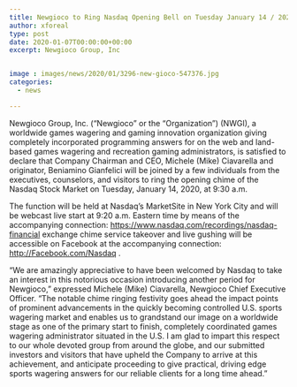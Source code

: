 ```yaml
---
title: Newgioco to Ring Nasdaq Opening Bell on Tuesday January 14 / 2020
author: xforeal 
type: post
date: 2020-01-07T00:00:00+00:00
excerpt: Newgioco Group, Inc


image : images/news/2020/01/3296-new-gioco-547376.jpg
categories:
  - news

---
```

Newgioco Group, Inc. (“Newgioco” or the “Organization”) (NWGI), a worldwide games wagering and gaming innovation organization giving completely incorporated programming answers for on the web and land-based games wagering and recreation gaming administrators, is satisfied to declare that Company Chairman and CEO, Michele (Mike) Ciavarella and originator, Beniamino Gianfelici will be joined by a few individuals from the executives, counselors, and visitors to ring the opening chime of the Nasdaq Stock Market on Tuesday, January 14, 2020, at 9:30 a.m.

The function will be held at Nasdaq’s MarketSite in New York City and will be webcast live start at 9:20 a.m. Eastern time by means of the accompanying connection: https://www.nasdaq.com/recordings/nasdaq-financial exchange chime service takeover and live gushing will be accessible on Facebook at the accompanying connection: http://Facebook.com/Nasdaq .

“We are amazingly appreciative to have been welcomed by Nasdaq to take an interest in this notorious occasion introducing another period for Newgioco,” expressed Michele (Mike) Ciavarella, Newgioco Chief Executive Officer. “The notable chime ringing festivity goes ahead the impact points of prominent advancements in the quickly becoming controlled U.S. sports wagering market and enables us to grandstand our image on a worldwide stage as one of the primary start to finish, completely coordinated games wagering administrator situated in the U.S. I am glad to impart this respect to our whole devoted group from around the globe, and our submitted investors and visitors that have upheld the Company to arrive at this achievement, and anticipate proceeding to give practical, driving edge sports wagering answers for our reliable clients for a long time ahead.”